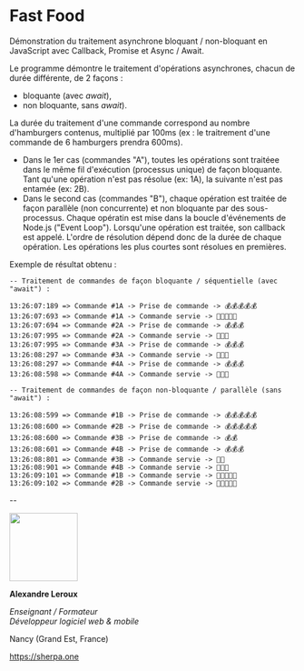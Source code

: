 # Fast Food

Démonstration du traitement asynchrone bloquant / non-bloquant en JavaScript avec Callback, Promise et Async / Await.

Le programme démontre le traitement d'opérations asynchrones, chacun de durée différente, de 2 façons : 
- bloquante (avec _await_),
- non bloquante, sans _await_).

La durée du traitement d'une commande correspond au nombre d'hamburgers contenus, multiplié par 100ms (ex : le traitrement d'une commande de 6 hamburgers prendra 600ms).

- Dans le 1er cas (commandes "A"), toutes les opérations sont traitéee dans le même fil d'exécution (processus unique) de façon bloquante. Tant qu'une opération n'est pas résolue (ex: 1A), la suivante n'est pas entamée (ex: 2B).
- Dans le second cas (commandes "B"), chaque opération est traitée de façon parallèle (non concurrente) et non bloquante par des sous-processus. Chaque opératin est mise dans la boucle d'événements de Node.js ("Event Loop"). Lorsqu'une opération est traitée, son callback est appelé. L'ordre de résolution dépend donc de la durée de chaque opération. Les opérations les plus courtes sont résolues en premières.

Exemple de résultat obtenu :
```
-- Traitement de commandes de façon bloquante / séquentielle (avec "await") :

13:26:07:189 => Commande #1A -> Prise de commande -> 💰💰💰💰💰
13:26:07:693 => Commande #1A -> Commande servie -> 🍔🍔🍔🍔🍔
13:26:07:694 => Commande #2A -> Prise de commande -> 💰💰💰
13:26:07:995 => Commande #2A -> Commande servie -> 🍔🍔🍔
13:26:07:995 => Commande #3A -> Prise de commande -> 💰💰💰
13:26:08:297 => Commande #3A -> Commande servie -> 🍔🍔🍔
13:26:08:297 => Commande #4A -> Prise de commande -> 💰💰💰
13:26:08:598 => Commande #4A -> Commande servie -> 🍔🍔🍔

-- Traitement de commandes de façon non-bloquante / parallèle (sans "await") :

13:26:08:599 => Commande #1B -> Prise de commande -> 💰💰💰💰💰
13:26:08:600 => Commande #2B -> Prise de commande -> 💰💰💰💰💰
13:26:08:600 => Commande #3B -> Prise de commande -> 💰💰
13:26:08:601 => Commande #4B -> Prise de commande -> 💰💰💰
13:26:08:801 => Commande #3B -> Commande servie -> 🍔🍔
13:26:08:901 => Commande #4B -> Commande servie -> 🍔🍔🍔
13:26:09:101 => Commande #1B -> Commande servie -> 🍔🍔🍔🍔🍔
13:26:09:102 => Commande #2B -> Commande servie -> 🍔🍔🍔🍔🍔
```
--

<img src="https://sherpa.one/images/sherpa-logotype.png" width="120px">

__Alexandre Leroux__

_Enseignant / Formateur_<br>
_Développeur logiciel web & mobile_

Nancy (Grand Est, France)

https://sherpa.one
